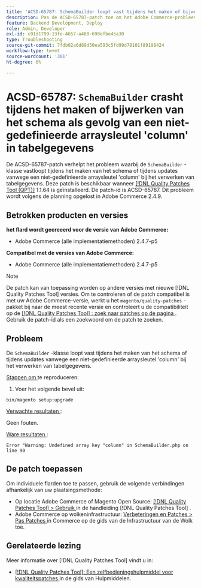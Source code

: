 ```yaml
---
title: 'ACSD-65787: SchemaBuilder loopt vast tijdens het maken of bijwerken van het schema vanwege een ongedefinieerde arraysleutel ''column'' in tabelgegevens'
description: Pas de ACSD-65787-patch toe om het Adobe Commerce-probleem op te lossen waarbij de SchemaBuilder-klasse vastloopt tijdens het maken van een schema of updates vanwege een niet-gedefinieerde arraysleutel 'column' bij het verwerken van tabelgegevens.
feature: Backend Development, Deploy
role: Admin, Developer
exl-id: c01d1799-13fe-4657-a480-698efbe45a30
type: Troubleshooting
source-git-commit: 7fdb02a6d89d50ea593c5fd99d78101f89198424
workflow-type: tm+mt
source-wordcount: '301'
ht-degree: 0%

---
```


# ACSD-65787: `SchemaBuilder` crasht tijdens het maken of bijwerken van het schema als gevolg van een niet-gedefinieerde arraysleutel &#39;column&#39; in tabelgegevens

De ACSD-65787-patch verhelpt het probleem waarbij de `SchemaBuilder` -klasse vastloopt tijdens het maken van het schema of tijdens updates vanwege een niet-gedefinieerde arraysleutel &#39;column&#39; bij het verwerken van tabelgegevens. Deze patch is beschikbaar wanneer [[!DNL Quality Patches Tool (QPT)]](/help/tools/quality-patches-tool/quality-patches-tool-to-self-serve-quality-patches.md) 1.1.64 is geïnstalleerd. De patch-id is ACSD-65787. Dit probleem wordt volgens de planning opgelost in Adobe Commerce 2.4.9.

## Betrokken producten en versies

**het flard wordt gecreeerd voor de versie van Adobe Commerce:**

* Adobe Commerce (alle implementatiemethoden) 2.4.7-p5

**Compatibel met de versies van Adobe Commerce:**

* Adobe Commerce (alle implementatiemethoden) 2.4.7-p5

>[!NOTE]
>
>De patch kan van toepassing worden op andere versies met nieuwe [!DNL Quality Patches Tool] versies. Om te controleren of de patch compatibel is met uw Adobe Commerce-versie, werkt u het `magento/quality-patches` -pakket bij naar de meest recente versie en controleert u de compatibiliteit op de [[!DNL Quality Patches Tool] : zoek naar patches op de pagina ](https://experienceleague.adobe.com/tools/commerce-quality-patches/index.html?lang=nl-NL) . Gebruik de patch-id als een zoekwoord om de patch te zoeken.

## Probleem

De `SchemaBuilder` -klasse loopt vast tijdens het maken van het schema of tijdens updates vanwege een niet-gedefinieerde arraysleutel &#39;column&#39; bij het verwerken van tabelgegevens.

<u> Stappen om </u> te reproduceren:

1. Voer het volgende bevel uit:

```
bin/magento setup:upgrade
```

<u> Verwachte resultaten </u>:

Geen fouten.

<u> Ware resultaten </u>:

```
Error "Warning: Undefined array key "column" in SchemaBuilder.php on line 90
```

## De patch toepassen

Om individuele flarden toe te passen, gebruik de volgende verbindingen afhankelijk van uw plaatsingsmethode:

* Op locatie Adobe Commerce of Magento Open Source: [[!DNL Quality Patches Tool] > Gebruik ](/help/tools/quality-patches-tool/usage.md) in de handleiding [!DNL Quality Patches Tool] .
* Adobe Commerce op wolkeninfrastructuur: [ Verbeteringen en Patches > Pas Patches ](https://experienceleague.adobe.com/docs/commerce-cloud-service/user-guide/develop/upgrade/apply-patches.html?lang=nl-NL) in Commerce op de gids van de Infrastructuur van de Wolk toe.

## Gerelateerde lezing

Meer informatie over [!DNL Quality Patches Tool] vindt u in:

* [[!DNL Quality Patches Tool]: Een zelfbedieningshulpmiddel voor kwaliteitspatches ](/help/tools/quality-patches-tool/quality-patches-tool-to-self-serve-quality-patches.md) in de gids van Hulpmiddelen.

